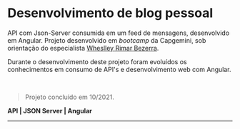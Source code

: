 # Desenvolvimento de blog pessoal

API com Json-Server consumida em um feed de mensagens, desenvolvido em Angular. Projeto desenvolvido em *bootcamp* da Capgemini, sob orientação do especialista [Wheslley Rimar Bezerra](https://br.linkedin.com/in/wheslleyrimar).   

Durante o desenvolvimento deste projeto foram evoluídos os conhecimentos em consumo de API's e desenvolvimento web com Angular.
   
&nbsp;

>Projeto concluído em 10/2021.


**API | JSON Server | Angular**

---




